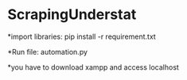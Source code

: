 # ScrapingUnderstat

*import libraries:
  pip install -r requirement.txt


*Run file:
  automation.py

*you have to download xampp and access localhost
